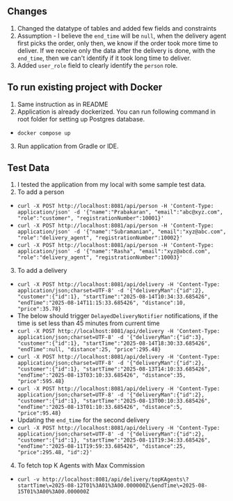 ## Changes
1. Changed the datatype of tables and added few fields and constraints
2. Assumption - I believe the `end_time` will be `null`, when the delivery agent first picks the order, only then, we know
if the order took more time to deliver. If we receive only the data after the delivery is done, with the `end_time`, then
we can't identify if it took long time to deliver.
3. Added `user_role` field to clearly identify the `person` role.

## To run existing project with Docker
1. Same instruction as in README
2. Application is already dockerized. You can run following command in root folder for setting up Postgres database.
- ```docker compose up```
3. Run application from Gradle or IDE.

## Test Data
1. I tested the application from my local with some sample test data.
2. To add a person
- ```curl -X POST http://localhost:8081/api/person -H 'Content-Type: application/json' -d '{"name":"Prabakaran", "email":"abc@xyz.com", "role":"customer", "registrationNumber":10001}'```
- ```curl -X POST http://localhost:8081/api/person -H 'Content-Type: application/json' -d '{"name":"Subramanian", "email":"xyz@abc.com", "role":"delivery_agent", "registrationNumber":10002}'```
- ```curl -X POST http://localhost:8081/api/person -H 'Content-Type: application/json' -d '{"name":"Rasha", "email":"xyz@abcd.com", "role":"delivery_agent", "registrationNumber":10003}'```
3. To add a delivery
- ```curl -X POST http://localhost:8081/api/delivery -H 'Content-Type: application/json;charset=UTF-8' -d '{"deliveryMan":{"id":2}, "customer":{"id":1}, "startTime":"2025-08-14T10:34:33.685426", "endTime":"2025-08-14T11:15:33.685426", "distance":10, "price":35.78}```
- The below should trigger `DelayedDeliveryNotifier` notifications, if the time is set less than 45 minutes from current time
- ```curl -X POST http://localhost:8081/api/delivery -H 'Content-Type: application/json;charset=UTF-8' -d '{"deliveryMan":{"id":3}, "customer":{"id":1}, "startTime":"2025-08-14T18:30:33.685426", "endTime":null, "distance":25, "price":295.48}```
- ```curl -X POST http://localhost:8081/api/delivery -H 'Content-Type: application/json;charset=UTF-8' -d '{"deliveryMan":{"id":2}, "customer":{"id":1}, "startTime":"2025-08-13T14:10:33.685426", "endTime":"2025-08-13T03:10:33.685426", "distance":35, "price":595.48}```
- ```curl -X POST http://localhost:8081/api/delivery -H 'Content-Type: application/json;charset=UTF-8' -d '{"deliveryMan":{"id":2}, "customer":{"id":1}, "startTime":"2025-08-13T00:10:33.685426", "endTime":"2025-08-13T01:10:33.685426", "distance":5, "price":95.48}```
- Updating the `end_time` for the second delivery
- ```curl -X POST http://localhost:8081/api/delivery -H 'Content-Type: application/json;charset=UTF-8' -d '{"deliveryMan":{"id":2}, "customer":{"id":1}, "startTime":"2025-08-11T19:34:33.685426", "endTime":"2025-08-11T19:59:33.685426", "distance":25, "price":295.48, "id":2}'```
4. To fetch top K Agents with Max Commission
- ```curl -v http://localhost:8081/api/delivery/topKAgents\?startTime\=2025-08-12T01%3A01%3A00.000000Z\&endTime\=2025-08-15T01%3A00%3A00.000000Z```
